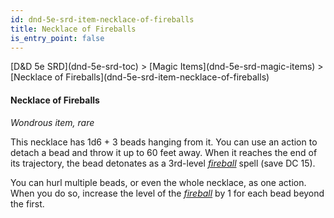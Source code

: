 ```yaml
---
id: dnd-5e-srd-item-necklace-of-fireballs
title: Necklace of Fireballs
is_entry_point: false
---
```


<breadcrumb>
[D&D 5e SRD](dnd-5e-srd-toc) >  [Magic Items](dnd-5e-srd-magic-items) > [Necklace of Fireballs](dnd-5e-srd-item-necklace-of-fireballs)
</breadcrumb>

#### Necklace of Fireballs

*Wondrous item, rare*

This necklace has 1d6 + 3 beads hanging from it. You can use an action to detach a bead and throw it up to 60 feet away. When it reaches the end of its trajectory, the bead detonates as a 3rd-level [*fireball*](dnd-5e-srd-spell-fireball) spell (save DC 15).

You can hurl multiple beads, or even the whole necklace, as one action. When you do so, increase the level of the [*fireball*](dnd-5e-srd-spell-fireball) by 1 for each bead beyond the first.

